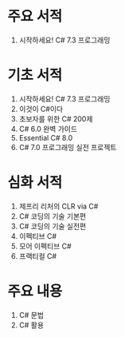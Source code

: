 # 주요 서적
1. 시작하세요! C# 7.3 프로그래밍

# 기초 서적
1. 시작하세요! C# 7.3 프로그래밍
2. 이것이 C#이다
3. 초보자를 위한 C# 200제
4. C# 6.0 완벽 가이드
5. Essential C# 8.0
6. C# 7.0 프로그래밍 실전 프로젝트

# 심화 서적
1. 제프리 리처의 CLR via C#
2. C# 코딩의 기술 기본편
3. C# 코딩의 기술 실전편
4. 이펙티브 C#
5. 모어 이펙티브 C#
6. 프랙티컬 C#

# 주요 내용
1. C# 문법
2. C# 활용

